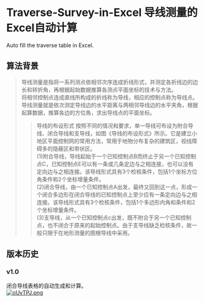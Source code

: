 # Traverse-Survey-in-Excel 导线测量的Excel自动计算
Auto fill the traverse table in Excel.

## 算法背景
>导线测量是指将一系列测点依相邻次序连成折线形式，并测定各折线边的边长和转折角，再根据起始数据推算各测点平面坐标的技术与方法。  
将相邻控制点连成直线所构成的折线称为导线，相应的控制点称为导线点。导线测量就是依次测定导线边的水平距离与两相邻导线边的水平夹角，根据起算数据，推算各边的方位角，求出导线点的平面坐标。  
>>导线的布设形式
按照不同的情况和要求，单一导线可布设为附合导线、闭合导线和支导线，如图《导线的布设形式》所示。它是建立小地区平面控制网的常用方法，常用于地物分布复杂的建筑区，视线障碍多的隐蔽区和带状区。  
(1)附合导线，导线起始于一个已知控制点B而终止于另一个已知控制点C，已知控制点E可以有一条或几条定边与之相连接，也可以没有定向边与之相连接。该导线形式具有3个检核条件，包括1个坐标方位角条件和2个坐标增量条件。  
(2)闭合导线，由一个已知控制点A出发，最终又回到这一点，形成一个闭合多边形在闭合导线的已知控制点上至少应有一条定向边与之相连接。该导线形式具有3个检核条件，包括1个多边形内角和条件和2个坐标增量条件。  
(3)支导线，从一个已知控制点c出发，既不附合于另一个已知控制点，也不闭合于原来的起始控制点。由于支导线缺乏检核条件，故一般只限于在地形测量的图根导线中采用。

## 版本历史

### v1.0
闭合导线表格的自动生成和计算。  
[![oUvTPJ.png](https://z3.ax1x.com/2021/12/03/oUvTPJ.png)](https://imgtu.com/i/oUvTPJ)